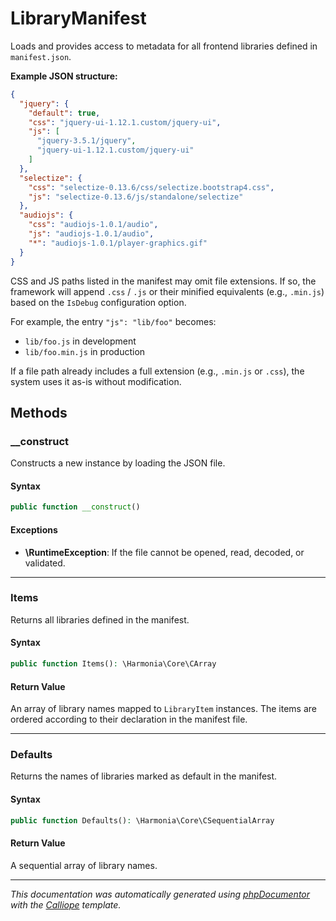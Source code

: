 # LibraryManifest

Loads and provides access to metadata for all frontend libraries defined in
`manifest.json`.

**Example JSON structure:**
```json
{
  "jquery": {
    "default": true,
    "css": "jquery-ui-1.12.1.custom/jquery-ui",
    "js": [
      "jquery-3.5.1/jquery",
      "jquery-ui-1.12.1.custom/jquery-ui"
    ]
  },
  "selectize": {
    "css": "selectize-0.13.6/css/selectize.bootstrap4.css",
    "js": "selectize-0.13.6/js/standalone/selectize"
  },
  "audiojs": {
    "css": "audiojs-1.0.1/audio",
    "js": "audiojs-1.0.1/audio",
    "*": "audiojs-1.0.1/player-graphics.gif"
  }
}
```

CSS and JS paths listed in the manifest may omit file extensions. If so, the
framework will append `.css` / `.js` or their minified equivalents (e.g.,
`.min.js`) based on the `IsDebug` configuration option.

For example, the entry `"js": "lib/foo"` becomes:
- `lib/foo.js` in development
- `lib/foo.min.js` in production

If a file path already includes a full extension (e.g., `.min.js` or `.css`),
the system uses it as-is without modification.

## Methods

### __construct

Constructs a new instance by loading the JSON file.

#### Syntax

```php
public function __construct()
```

#### Exceptions

- **\RuntimeException**: If the file cannot be opened, read, decoded, or validated.

---

### Items

Returns all libraries defined in the manifest.

#### Syntax

```php
public function Items(): \Harmonia\Core\CArray
```

#### Return Value

An array of library names mapped to `LibraryItem` instances. The items are ordered according to their declaration in the manifest file.

---

### Defaults

Returns the names of libraries marked as default in the manifest.

#### Syntax

```php
public function Defaults(): \Harmonia\Core\CSequentialArray
```

#### Return Value

A sequential array of library names.

---

*This documentation was automatically generated using [phpDocumentor](http://www.phpdoc.org/) with the [Calliope](https://github.com/DaphneWebFramework/Calliope) template.*
